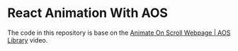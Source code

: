 # React Animation With AOS

The code in this repository is base on the
[Animate On Scroll Webpage | AOS Library](https://www.youtube.com/watch?v=ptfUwPJbGlQ)
video.
